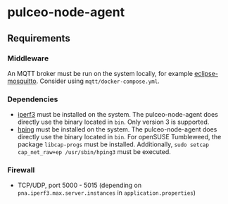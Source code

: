 # pulceo-node-agent

## Requirements

### Middleware

An MQTT broker must be run on the system locally, for example [eclipse-mosquitto](https://mosquitto.org/). Consider using `mqtt/docker-compose.yml`.

### Dependencies

* [iperf3](https://iperf.fr/iperf-download.php) must be installed on the system. The pulceo-node-agent does directly use the binary located in `bin`. Only version 3 is supported.
* [hping](https://github.com/antirez/hping) must be installed on the system. The pulceo-node-agent does directly use the binary located in `bin`. For openSUSE Tumbleweed, the package `libcap-progs` must be installed. Additionally, `sudo setcap cap_net_raw+ep /usr/sbin/hping3` must be executed.

### Firewall

* TCP/UDP, port 5000 - 5015 (depending on `pna.iperf3.max.server.instances` in `application.properties`)